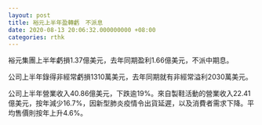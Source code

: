 ```yaml
---
layout: post
title: 裕元上半年盈轉虧　不派息
date: 2020-08-13 20:06:32.000000000 +08:00
categories: rthk
---
```


裕元集團上半年虧損1.37億美元，去年同期盈利1.66億美元，不派中期息。

公司上半年錄得非經常虧損1310萬美元，去年同期就有非經常溢利2030萬美元。

公司上半年營業收入40.86億美元，下跌逾19%。來自製鞋活動的營業收入22.41億美元，按年減少16.7%，因新型肺炎疫情令出貨延遲，以及消費者需求下降。平均售價則按年上升4.6%。
